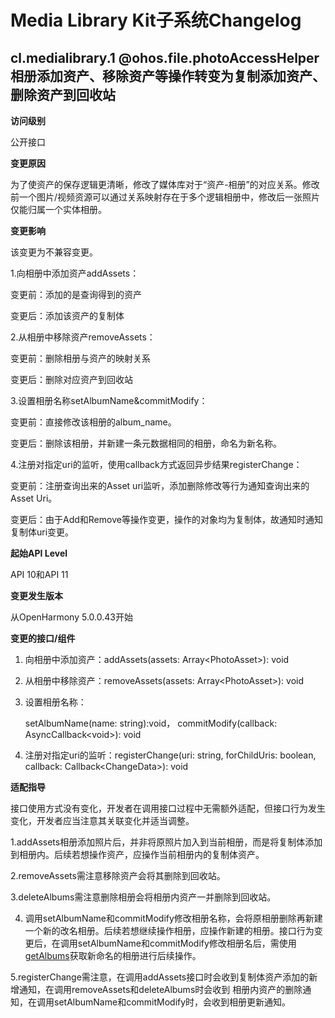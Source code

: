 # Media Library Kit子系统Changelog

## cl.medialibrary.1 @ohos.file.photoAccessHelper相册添加资产、移除资产等操作转变为复制添加资产、删除资产到回收站

**访问级别**

公开接口

**变更原因**

为了使资产的保存逻辑更清晰，修改了媒体库对于“资产-相册”的对应关系。修改前一个图片/视频资源可以通过关系映射存在于多个逻辑相册中，修改后一张照片仅能归属一个实体相册。

**变更影响**

该变更为不兼容变更。

1.向相册中添加资产addAssets：

  变更前：添加的是查询得到的资产

  变更后：添加该资产的复制体

2.从相册中移除资产removeAssets：

  变更前：删除相册与资产的映射关系

  变更后：删除对应资产到回收站

3.设置相册名称setAlbumName&commitModify：

  变更前：直接修改该相册的album_name。
  
  变更后：删除该相册，并新建一条元数据相同的相册，命名为新名称。

4.注册对指定uri的监听，使用callback方式返回异步结果registerChange：

  变更前：注册查询出来的Asset uri监听，添加删除修改等行为通知查询出来的Asset Uri。

  变更后：由于Add和Remove等操作变更，操作的对象均为复制体，故通知时通知复制体uri变更。


**起始API Level**

API 10和API 11

**变更发生版本**

从OpenHarmony 5.0.0.43开始

**变更的接口/组件**

1. 向相册中添加资产：addAssets(assets: Array\<PhotoAsset>): void
2. 从相册中移除资产：removeAssets(assets: Array\<PhotoAsset>): void
3. 设置相册名称：

   setAlbumName(name: string):void，
   commitModify(callback: AsyncCallback\<void>): void

4. 注册对指定uri的监听：registerChange(uri: string, forChildUris: boolean, callback: Callback\<ChangeData>): void

**适配指导**

接口使用方式没有变化，开发者在调用接口过程中无需额外适配，但接口行为发生变化，开发者应当注意其关联变化并适当调整。

1.addAssets相册添加照片后，并非将原照片加入到当前相册，而是将复制体添加到相册内。后续若想操作资产，应操作当前相册内的复制体资产。

2.removeAssets需注意移除资产会将其删除到回收站。

3.deleteAlbums需注意删除相册会将相册内资产一并删除到回收站。

4. 调用setAlbumName和commitModify修改相册名称，会将原相册删除再新建一个新的改名相册。后续若想继续操作相册，应操作新建的相册。接口行为变更后，在调用setAlbumName和commitModify修改相册名后，需使用[getAlbums](https://gitee.com/openharmony/docs/blob/master/zh-cn/application-dev/reference/apis-media-library-kit/js-apis-photoAccessHelper.md#getalbums-2)获取新命名的相册进行后续操作。

5.registerChange需注意，在调用addAssets接口时会收到复制体资产添加的新增通知，在调用removeAssets和deleteAlbums时会收到
相册内资产的删除通知，在调用setAlbumName和commitModify时，会收到相册更新通知。